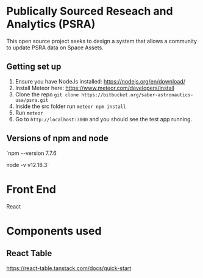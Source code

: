 # Publically Sourced Reseach and Analytics (PSRA) #

This open source project seeks to design a system that allows a community to update PSRA data on Space Assets.


## Getting set up ##

1. Ensure you have NodeJs installed: https://nodejs.org/en/download/
2. Install Meteor here: https://www.meteor.com/developers/install 
3. Clone the repo `git clone https://bitbucket.org/saber-astronautics-usa/psra.git`
4. Inside the src folder run `meteor npm install`
5. Run `meteor` 
6. Go to `http://localhost:3000` and you should see the test app running.

## Versions of npm and node
`npm --version
7.7.6

node -v
v12.18.3`


# Front End
React

# Components used

## React Table
https://react-table.tanstack.com/docs/quick-start